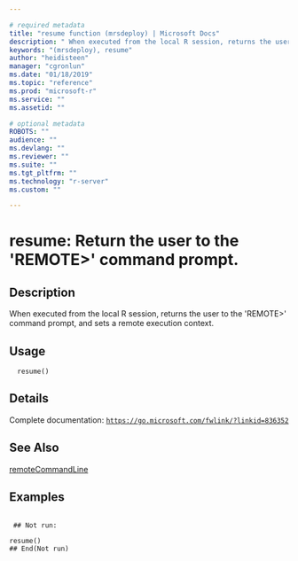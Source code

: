 ```yaml
--- 

# required metadata 
title: "resume function (mrsdeploy) | Microsoft Docs" 
description: " When executed from the local R session, returns the user to the 'REMOTE>' command prompt, and sets a remote execution context. " 
keywords: "(mrsdeploy), resume" 
author: "heidisteen" 
manager: "cgronlun" 
ms.date: "01/18/2019" 
ms.topic: "reference" 
ms.prod: "microsoft-r" 
ms.service: "" 
ms.assetid: "" 

# optional metadata 
ROBOTS: "" 
audience: "" 
ms.devlang: "" 
ms.reviewer: "" 
ms.suite: "" 
ms.tgt_pltfrm: "" 
ms.technology: "r-server" 
ms.custom: "" 

--- 
```





 # resume: Return the user to the 'REMOTE>' command prompt. 
 ## Description

When executed from the local R session, returns the user to the 'REMOTE>' command
prompt, and sets a remote execution context.


 ## Usage

```   
  resume()

```

 ## Details

Complete documentation: [`https://go.microsoft.com/fwlink/?linkid=836352`](https://go.microsoft.com/fwlink/?linkid=836352)



 ## See Also

[remoteCommandLine](remoteCommandLine.md)

 ## Examples

 ```

  ## Not run:

resume()
 ## End(Not run) 
```

